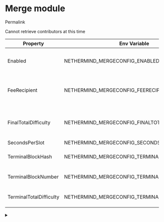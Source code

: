# Merge module

Permalink

Cannot retrieve contributors at this time

| Property                | Env Variable                                     | Description                                                                                                        | Default |
| ----------------------- | ------------------------------------------------ | ------------------------------------------------------------------------------------------------------------------ | ------- |
| Enabled                 | NETHERMIND\_MERGECONFIG\_ENABLED                 | Defines whether the Merge plugin is enabled bundles are allowed.                                                   | false   |
| FeeRecipient            | NETHERMIND\_MERGECONFIG\_FEERECIPIENT            | Account to be used by the block author. If it is not specified the address zero will be used.                      | null    |
| FinalTotalDifficulty    | NETHERMIND\_MERGECONFIG\_FINALTOTALDIFFICULTY    | Final total difficulty is total difficulty of the last PoW block. FinalTotalDifficulty >= TerminalTotalDifficulty. | null    |
| SecondsPerSlot          | NETHERMIND\_MERGECONFIG\_SECONDSPERSLOT          | Seconds per slot.                                                                                                  | 12      |
| TerminalBlockHash       | NETHERMIND\_MERGECONFIG\_TERMINALBLOCKHASH       | Terminal PoW block hash used for transition process.                                                               | null    |
| TerminalBlockNumber     | NETHERMIND\_MERGECONFIG\_TERMINALBLOCKNUMBER     | Terminal PoW block number used for transition process.                                                             |         |
| TerminalTotalDifficulty | NETHERMIND\_MERGECONFIG\_TERMINALTOTALDIFFICULTY | Terminal total difficulty used for transition process.                                                             | null    |

<details>

<summary></summary>



</details>
